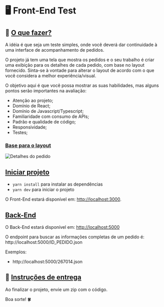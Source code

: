 # 🖥 Front-End Test

## 📝 <u>O que fazer?</u>

A idéia é que seja um teste simples, onde você deverá dar continuidade à uma interface de acompanhamento de pedidos.

O projeto já tem uma tela que mostra os pedidos e o seu trabalho é criar uma exibição para os detalhes de cada pedido, com base no layout fornecido. Sinta-se à vontade para alterar o layout de acordo com o que você considera a melhor experiência/visual.

O objetivo aqui é que você possa mostrar as suas habilidades, mas alguns pontos serão importantes na avaliação:

- Atenção ao projeto;
- Domínio de React;
- Domínio de Javascript/Typescript;
- Familiaridade com consumo de APIs;
- Padrão e qualidade de código;
- Responsividade;
- Testes;

### <u>Base para o layout</u>

![Detalhes do pedido](images/detalhes-do-pedido.png?raw=true "Detalhes do pedido")

## <u>Iniciar projeto</u>

- `yarn install` para instalar as dependências
- `yarn dev` para iniciar o projeto

O Front-End estará disponível em: [http://localhost:3000](http://localhost:3000).

## <u>Back-End</u>

O Back-End estará disponível em: [http://localhost:5000](http://localhost:5000)

O endpoint para buscar as informações completas de um pedido é: http://localhost:5000/ID_PEDIDO.json

Exemplos:

- http://localhost:5000/267014.json

## 🏁 <u>Instruções de entrega</u>

Ao finalizar o projeto, envie um zip com o código.

Boa sorte! 🍀
